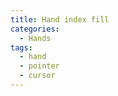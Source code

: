 ```yaml
---
title: Hand index fill
categories:
  - Hands
tags:
  - hand
  - pointer
  - cursor
---
```

